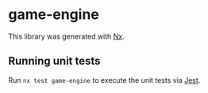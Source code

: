 # game-engine

This library was generated with [Nx](https://nx.dev).

## Running unit tests

Run `nx test game-engine` to execute the unit tests via [Jest](https://jestjs.io).
